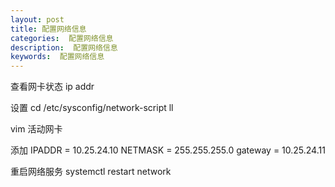 ```yaml
---
layout: post
title: 配置网络信息
categories:  配置网络信息
description:  配置网络信息
keywords:  配置网络信息
---
```


查看网卡状态
ip addr

设置
cd /etc/sysconfig/network-script
ll

vim 活动网卡

添加
IPADDR = 10.25.24.10
NETMASK = 255.255.255.0
gateway = 10.25.24.11

重启网络服务
systemctl restart network
